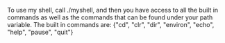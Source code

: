To use my shell, call ./myshell, and then you have access to all the built in commands as well as the commands that
can be found under your path variable. The built in commands are:
{"cd", "clr", "dir", "environ", "echo", "help", "pause", "quit"}
